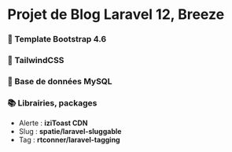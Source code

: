 # Projet de Blog Laravel 12, Breeze

### 📖 Template Bootstrap 4.6

### 📖 TailwindCSS

### 📄 Base de données MySQL

### 📚 Librairies, packages
- Alerte : **iziToast CDN**
- Slug : **spatie/laravel-sluggable**
- Tag : **rtconner/laravel-tagging**
